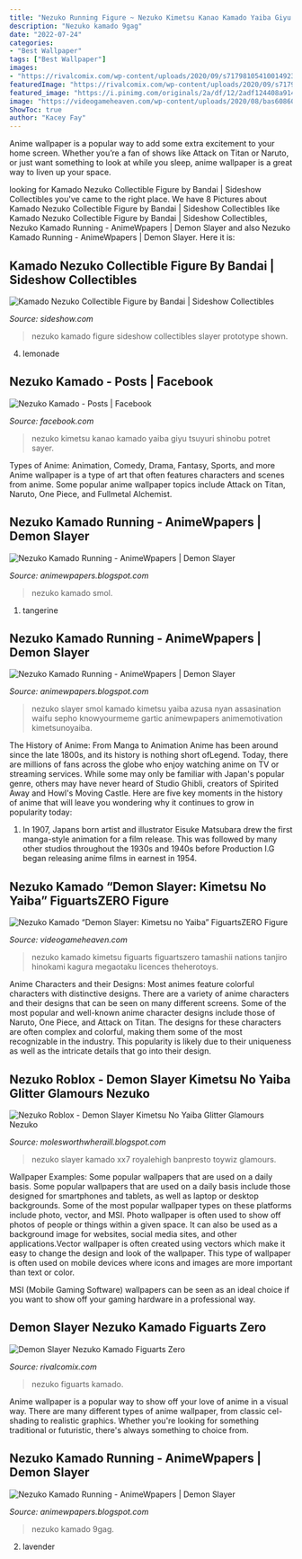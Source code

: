```yaml
---
title: "Nezuko Running Figure ~ Nezuko Kimetsu Kanao Kamado Yaiba Giyu Tsuyuri Shinobu Potret Sayer"
description: "Nezuko kamado 9gag"
date: "2022-07-24"
categories:
- "Best Wallpaper"
tags: ["Best Wallpaper"]
images:
- "https://rivalcomix.com/wp-content/uploads/2020/09/s717981054100149237_p87_i6_w763-1.jpeg"
featuredImage: "https://rivalcomix.com/wp-content/uploads/2020/09/s717981054100149237_p87_i6_w763-1.jpeg"
featured_image: "https://i.pinimg.com/originals/2a/df/12/2adf124408a91410c9d3f8159c570d85.jpg"
image: "https://videogameheaven.com/wp-content/uploads/2020/08/bas60860_kamado_nezukodemon_slayerbandai_spirits_figuarts_zero_06.png"
ShowToc: true
author: "Kacey Fay"
---
```



Anime wallpaper is a popular way to add some extra excitement to your home screen. Whether you’re a fan of shows like Attack on Titan or Naruto, or just want something to look at while you sleep, anime wallpaper is a great way to liven up your space.

	

		
looking for Kamado Nezuko Collectible Figure by Bandai | Sideshow Collectibles you've came to the right place. We have 8 Pictures about Kamado Nezuko Collectible Figure by Bandai | Sideshow Collectibles like Kamado Nezuko Collectible Figure by Bandai | Sideshow Collectibles, Nezuko Kamado Running - AnimeWpapers | Demon Slayer and also Nezuko Kamado Running - AnimeWpapers | Demon Slayer. Here it is:
		
    
## Kamado Nezuko Collectible Figure By Bandai | Sideshow Collectibles

<img loading=lazy src="https://www.sideshow.com/storage/product-images/906909/kamado-nezuko_demon-slayer_gallery_5f3720e374c7e.jpg" onerror="this.onerror=null;this.src='https://tse1.mm.bing.net/th?id=OIP.nmFH7rIhp28Sn20aUEMUHwHaFS&amp;pid=15.1';" alt="Kamado Nezuko Collectible Figure by Bandai | Sideshow Collectibles">

_Source: sideshow.com_

>nezuko kamado figure sideshow collectibles slayer prototype shown. 

	

4. lemonade 

    
## Nezuko Kamado - Posts | Facebook

<img loading=lazy src="https://lookaside.fbsbx.com/lookaside/crawler/media/?media_id=109981754007881" onerror="this.onerror=null;this.src='https://tse2.mm.bing.net/th?id=OIP.qUZb_PD7pLxYn0Dgq1_urAHaE2&amp;pid=15.1';" alt="Nezuko Kamado - Posts | Facebook">

_Source: facebook.com_

>nezuko kimetsu kanao kamado yaiba giyu tsuyuri shinobu potret sayer. 

	

Types of Anime: Animation, Comedy, Drama, Fantasy, Sports, and more
Anime wallpaper is a type of art that often features characters and scenes from anime. Some popular anime wallpaper topics include Attack on Titan, Naruto, One Piece, and Fullmetal Alchemist.

    
## Nezuko Kamado Running - AnimeWpapers | Demon Slayer

<img loading=lazy src="https://i.pinimg.com/originals/91/e6/5e/91e65e28134d4431d6e871bb8fb671c6.gif" onerror="this.onerror=null;this.src='https://tse4.mm.bing.net/th?id=OIP.keZeKBNNRDHW6HG7j7ZxxgHaEL&amp;pid=15.1';" alt="Nezuko Kamado Running - AnimeWpapers | Demon Slayer">

_Source: animewpapers.blogspot.com_

>nezuko kamado smol. 

	

1. tangerine 

    
## Nezuko Kamado Running - AnimeWpapers | Demon Slayer

<img loading=lazy src="https://i.pinimg.com/originals/2a/df/12/2adf124408a91410c9d3f8159c570d85.jpg" onerror="this.onerror=null;this.src='https://tse4.mm.bing.net/th?id=OIP.aQ0PJJ4_KU97u_7iOcyAsAHaHa&amp;pid=15.1';" alt="Nezuko Kamado Running - AnimeWpapers | Demon Slayer">

_Source: animewpapers.blogspot.com_

>nezuko slayer smol kamado kimetsu yaiba azusa nyan assasination waifu sepho knowyourmeme gartic animewpapers animemotivation kimetsunoyaiba. 

	

The History of Anime: From Manga to Animation
Anime has been around since the late 1800s, and its history is nothing short ofLegend. Today, there are millions of fans across the globe who enjoy watching anime on TV or streaming services. While some may only be familiar with Japan's popular genre, others may have never heard of Studio Ghibli, creators of Spirited Away and Howl's Moving Castle. Here are five key moments in the history of anime that will leave you wondering why it continues to grow in popularity today:
1) In 1907, Japans born artist and illustrator Eisuke Matsubara drew the first manga-style animation for a film release. This was followed by many other studios throughout the 1930s and 1940s before Production I.G began releasing anime films in earnest in 1954.

    
## Nezuko Kamado “Demon Slayer: Kimetsu No Yaiba” FiguartsZERO Figure

<img loading=lazy src="https://videogameheaven.com/wp-content/uploads/2020/08/bas60860_kamado_nezukodemon_slayerbandai_spirits_figuarts_zero_06.png" onerror="this.onerror=null;this.src='https://tse1.mm.bing.net/th?id=OIP._naqzFv7Lr87_jbzbuwVcQHaHa&amp;pid=15.1';" alt="Nezuko Kamado “Demon Slayer: Kimetsu no Yaiba” FiguartsZERO Figure">

_Source: videogameheaven.com_

>nezuko kamado kimetsu figuarts figuartszero tamashii nations tanjiro hinokami kagura megaotaku licences theherotoys. 

	

Anime Characters and their Designs: Most animes feature colorful characters with distinctive designs.
There are a variety of anime characters and their designs that can be seen on many different screens. Some of the most popular and well-known anime character designs include those of Naruto, One Piece, and Attack on Titan. The designs for these characters are often complex and colorful, making them some of the most recognizable in the industry. This popularity is likely due to their uniqueness as well as the intricate details that go into their design.

    
## Nezuko Roblox - Demon Slayer Kimetsu No Yaiba Glitter Glamours Nezuko

<img loading=lazy src="https://preview.redd.it/yq1w33rinm851.jpg?auto=webp&amp;s=2a7af9f303cf339c9621e94116dd34b1e9313e07" onerror="this.onerror=null;this.src='https://tse3.mm.bing.net/th?id=OIP._uIdLk123T0_uB_XGbS5RQHaHa&amp;pid=15.1';" alt="Nezuko Roblox - Demon Slayer Kimetsu No Yaiba Glitter Glamours Nezuko">

_Source: molesworthwheraill.blogspot.com_

>nezuko slayer kamado xx7 royalehigh banpresto toywiz glamours. 

	

Wallpaper Examples: Some popular wallpapers that are used on a daily basis.
Some popular wallpapers that are used on a daily basis include those designed for smartphones and tablets, as well as laptop or desktop backgrounds. Some of the most popular wallpaper types on these platforms include photo, vector, and MSI. 
Photo wallpaper is often used to show off photos of people or things within a given space. It can also be used as a background image for websites, social media sites, and other applications.Vector wallpaper is often created using vectors which make it easy to change the design and look of the wallpaper. This type of wallpaper is often used on mobile devices where icons and images are more important than text or color. 

MSI (Mobile Gaming Software) wallpapers can be seen as an ideal choice if you want to show off your gaming hardware in a professional way.

    
## Demon Slayer Nezuko Kamado Figuarts Zero

<img loading=lazy src="https://rivalcomix.com/wp-content/uploads/2020/09/s717981054100149237_p87_i6_w763-1.jpeg" onerror="this.onerror=null;this.src='https://tse2.mm.bing.net/th?id=OIP.X-dmE8l0DJ7f7xKqs04PlwHaFR&amp;pid=15.1';" alt="Demon Slayer Nezuko Kamado Figuarts Zero">

_Source: rivalcomix.com_

>nezuko figuarts kamado. 

	

Anime wallpaper is a popular way to show off your love of anime in a visual way. There are many different types of anime wallpaper, from classic cel-shading to realistic graphics. Whether you're looking for something traditional or futuristic, there's always something to choice from.

    
## Nezuko Kamado Running - AnimeWpapers | Demon Slayer

<img loading=lazy src="https://i.pinimg.com/474x/e1/7a/f3/e17af37860762714af416761feea3896.jpg" onerror="this.onerror=null;this.src='https://tse3.mm.bing.net/th?id=OIP.ZTf5OCtu-b3UHOyN6DMKfAAAAA&amp;pid=15.1';" alt="Nezuko Kamado Running - AnimeWpapers | Demon Slayer">

_Source: animewpapers.blogspot.com_

>nezuko kamado 9gag. 

	

2. lavender 


